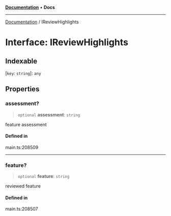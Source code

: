 [**Documentation**](../README.md) • **Docs**

***

[Documentation](../globals.md) / IReviewHighlights

# Interface: IReviewHighlights

## Indexable

 \[`key`: `string`\]: `any`

## Properties

### assessment?

> `optional` **assessment**: `string`

feature assessment

#### Defined in

main.ts:208509

***

### feature?

> `optional` **feature**: `string`

reviewed feature

#### Defined in

main.ts:208507
